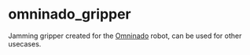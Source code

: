 # omninado_gripper
Jamming gripper created for the [Omninado](https://github.com/Amronos/omninado) robot, can be used for other usecases.
